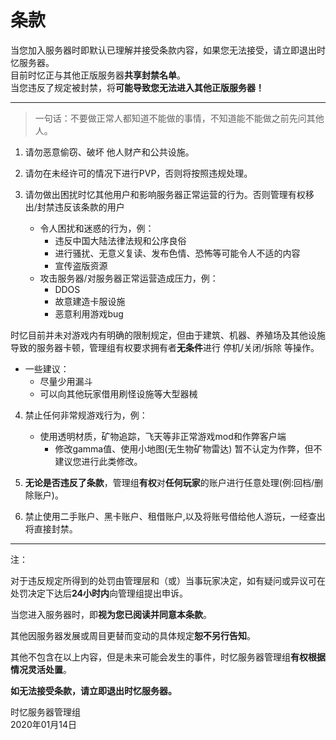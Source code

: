 # 条款

当您加入服务器时即默认已理解并接受条款内容，如果您无法接受，请立即退出时忆服务器。  
目前时忆正与其他正版服务器**共享封禁名单**。  
当您违反了规定被封禁，将**可能导致您无法进入其他正版服务器！**

------

> 一句话：不要做正常人都知道不能做的事情，不知道能不能做之前先问其他人。

1. 请勿恶意偷窃、破坏 他人财产和公共设施。

2. 请勿在未经许可的情况下进行PVP，否则将按照违规处理。 

3. 请勿做出困扰时忆其他用户和影响服务器正常运营的行为。否则管理有权移出/封禁违反该条款的用户
    - 令人困扰和迷惑的行为，例：
      - 违反中国大陆法律法规和公序良俗
      - 进行骚扰、无意义复读、发布色情、恐怖等可能令人不适的内容
      - 宣传盗版资源
    - 攻击服务器/对服务器正常运营造成压力，例：
      - DDOS
      - 故意建造卡服设施
      - 恶意利用游戏bug

时忆目前并未对游戏内有明确的限制规定，但由于建筑、机器、养殖场及其他设施导致的服务器卡顿，管理组有权要求拥有者**无条件**进行 停机/关闭/拆除 等操作。
  - 一些建议：
    - 尽量少用漏斗
    - 可以向其他玩家借用刷怪设施等大型器械

4. 禁止任何非常规游戏行为，例：
    - 使用透明材质，矿物追踪，飞天等非正常游戏mod和作弊客户端
      - 修改gamma值、使用小地图(无生物矿物雷达) 暂不认定为作弊，但不建议您进行此类修改。


5. **无论是否违反了条款**，管理组**有权**对**任何玩家**的账户进行任意处理(例:回档/删除账户)。  

6. 禁止使用二手账户、黑卡账户、租借账户,以及将账号借给他人游玩，一经查出将直接封禁。  

-------

注：

对于违反规定所得到的处罚由管理层和（或）当事玩家决定，如有疑问或异议可在处罚决定下达后**24小时内**向管理组提出申诉。

当您进入服务器时，即**视为您已阅读并同意本条款**。

其他因服务器发展或周目更替而变动的具体规定**恕不另行告知**。

其他不包含在以上内容，但是未来可能会发生的事件，时忆服务器管理组**有权根据情况灵活处置**。

**如无法接受条款，请立即退出时忆服务器。**

时忆服务器管理组  
2020年01月14日  

